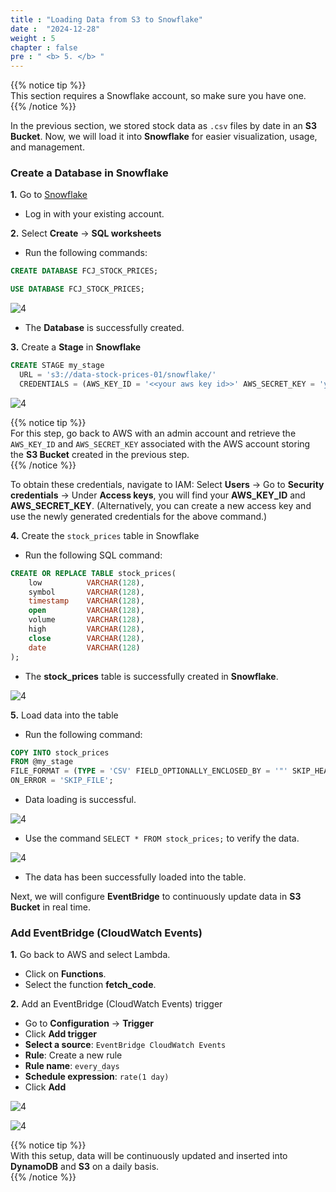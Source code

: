 ```yaml
---
title : "Loading Data from S3 to Snowflake"
date :  "2024-12-28"
weight : 5 
chapter : false
pre : " <b> 5. </b> "
---
```


{{% notice tip %}}  
This section requires a Snowflake account, so make sure you have one.  
{{% /notice %}}  

In the previous section, we stored stock data as `.csv` files by date in an **S3 Bucket**. Now, we will load it into **Snowflake** for easier visualization, usage, and management.  

### Create a Database in Snowflake  

**1.** Go to [Snowflake](https://app.snowflake.com/)  

- Log in with your existing account.  

**2.** Select **Create** → **SQL worksheets**  

- Run the following commands:  

```sql
CREATE DATABASE FCJ_STOCK_PRICES;
```

```sql
USE DATABASE FCJ_STOCK_PRICES;
```

![4](https://vuthibichngoc.github.io/workshop_awsfcj_2024/images/5.fwd/5.1.1.png)  

- The **Database** is successfully created.  

**3.** Create a **Stage** in **Snowflake**  

```sql
CREATE STAGE my_stage
  URL = 's3://data-stock-prices-01/snowflake/'
  CREDENTIALS = (AWS_KEY_ID = '<<your aws key id>>' AWS_SECRET_KEY = 'your aws secret key'); 
```

![4](https://vuthibichngoc.github.io/workshop_awsfcj_2024/images/5.fwd/5.1.2.png)  

{{% notice tip %}}  
For this step, go back to AWS with an admin account and retrieve the `AWS_KEY_ID` and `AWS_SECRET_KEY` associated with the AWS account storing the **S3 Bucket** created in the previous step.  
{{% /notice %}}  

To obtain these credentials, navigate to IAM: Select **Users** → Go to **Security credentials** → Under **Access keys**, you will find your **AWS_KEY_ID** and **AWS_SECRET_KEY**. (Alternatively, you can create a new access key and use the newly generated credentials for the above command.)  

**4.** Create the `stock_prices` table in Snowflake  

- Run the following SQL command:  

```sql
CREATE OR REPLACE TABLE stock_prices(
    low          VARCHAR(128),  
    symbol       VARCHAR(128),
    timestamp    VARCHAR(128),
    open         VARCHAR(128),
    volume       VARCHAR(128),
    high         VARCHAR(128),
    close        VARCHAR(128),
    date         VARCHAR(128)
);
```

- The **stock_prices** table is successfully created in **Snowflake**.  

![4](https://vuthibichngoc.github.io/workshop_awsfcj_2024/images/5.fwd/5.1.3.png)  

**5.** Load data into the table  

- Run the following command:  

```sql
COPY INTO stock_prices
FROM @my_stage
FILE_FORMAT = (TYPE = 'CSV' FIELD_OPTIONALLY_ENCLOSED_BY = '"' SKIP_HEADER = 1)  
ON_ERROR = 'SKIP_FILE';  
```

- Data loading is successful.  

![4](https://vuthibichngoc.github.io/workshop_awsfcj_2024/images/5.fwd/5.1.4.png)  

- Use the command `SELECT * FROM stock_prices;` to verify the data.  

![4](https://vuthibichngoc.github.io/workshop_awsfcj_2024/images/5.fwd/5.1.5.png)  

- The data has been successfully loaded into the table.  

Next, we will configure **EventBridge** to continuously update data in **S3 Bucket** in real time.  

### Add EventBridge (CloudWatch Events)  

**1.** Go back to AWS and select Lambda.  

- Click on **Functions**.  
- Select the function **fetch_code**.  

**2.** Add an EventBridge (CloudWatch Events) trigger  

- Go to **Configuration** → **Trigger**  
- Click **Add trigger**  
- **Select a source**: `EventBridge CloudWatch Events`  
- **Rule**: Create a new rule  
- **Rule name**: `every_days`  
- **Schedule expression**: `rate(1 day)`  
- Click **Add**  

![4](https://vuthibichngoc.github.io/workshop_awsfcj_2024/images/5.fwd/5.1.6.png)  

![4](https://vuthibichngoc.github.io/workshop_awsfcj_2024/images/5.fwd/5.1.7.png)  

{{% notice tip %}}  
With this setup, data will be continuously updated and inserted into **DynamoDB** and **S3** on a daily basis.  
{{% /notice %}}  

